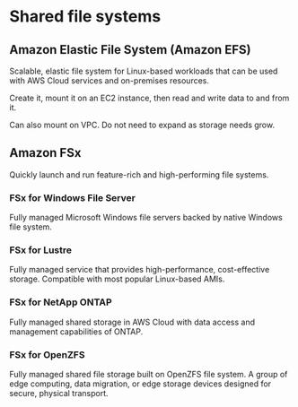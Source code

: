 # Shared file systems

## Amazon Elastic File System (Amazon EFS)

Scalable, elastic file system for Linux-based workloads that can be used with AWS Cloud services and on-premises resources.

Create it, mount it on an EC2 instance, then read and write data to and from it.

Can also mount on VPC. Do not need to expand as storage needs grow.

## Amazon FSx

Quickly launch and run feature-rich and high-performing file systems.

### FSx for Windows File Server

Fully managed Microsoft Windows file servers backed by native Windows file system.

### FSx for Lustre

Fully managed service that provides high-performance, cost-effective storage. Compatible with most popular Linux-based AMIs.

### FSx for NetApp ONTAP

Fully managed shared storage in AWS Cloud with data access and management capabilities of ONTAP.

### FSx for OpenZFS

Fully managed shared file storage built on OpenZFS file system. A group of edge computing, data migration, or edge storage devices designed for secure, physical transport. 